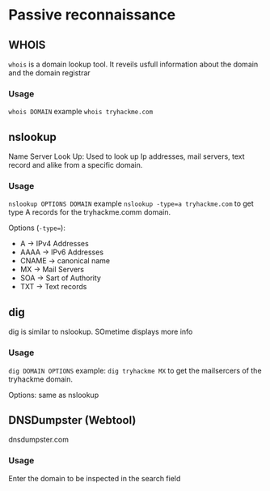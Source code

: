 # Passive reconnaissance

## WHOIS
`whois` is a domain lookup tool.
It reveils usfull information about the domain and the domain registrar

### Usage
`whois DOMAIN` example `whois tryhackme.com`

## nslookup
Name Server Look Up: Used to look up Ip addresses, mail servers, text record and alike from a specific domain.

### Usage
`nslookup OPTIONS DOMAIN` example `nslookup -type=a tryhackme.com` to get type A records for the tryhackme.comm domain.

Options (`-type=`):
- A 	-> IPv4 Addresses
- AAAA 	-> IPv6 Addresses
- CNAME -> canonical name
- MX 	-> Mail Servers
- SOA 	-> Sart of Authority
- TXT 	-> Text records

## dig
dig is similar to nslookup. SOmetime displays more info

### Usage
`dig DOMAIN OPTIONS` example: `dig tryhackme MX` to get the mailsercers of the tryhackme domain.

Options: same as nslookup

## DNSDumpster (Webtool)
dnsdumpster.com

### Usage
Enter the domain to be inspected in the search field
